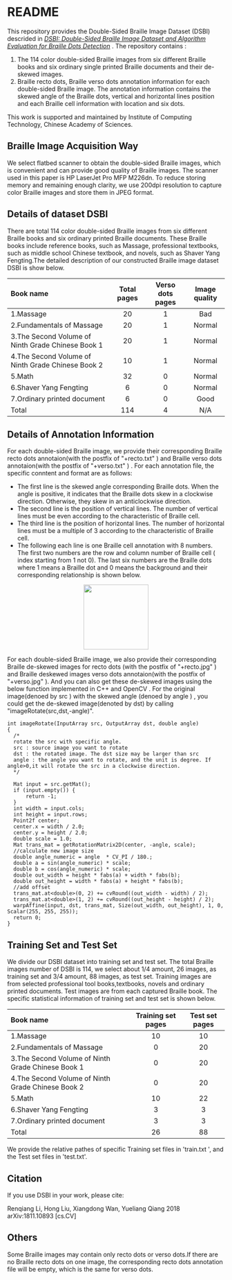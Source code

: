 # README
This repository provides the Double-Sided Braille Image Dataset (DSBI) descrided in 
*[DSBI: Double-Sided Braille Image Dataset and Algorithm Evaluation for Braille Dots Detection](https://arxiv.org/abs/1811.10893)* .
The repository contains :  
1. The 114 color double-sided Braille images from six different Braille books and six ordinary single printed Braille documents and their de-skewed images.
2. Braille recto dots, Braille verso dots  annotation information for each double-sided Braille image. The annotation information contains the skewed angle of the Braille dots, vertical and horizontal lines position and each Braille cell information with location and six dots.  

This work is supported and maintained by Institute of Computing Technology, Chinese Academy of Sciences.  

## Braille Image Acquisition Way

We select flatbed scanner to obtain the double-sided Braille images, which is convenient and can provide good quality of Braille images. The scanner used in this paper is HP LaserJet Pro MFP M226dn. To reduce storing memory and remaining enough clarity, we use 200dpi resolution to capture color Braille images and store them in JPEG format.
##  Details of dataset DSBI
There are total 114 color double-sided Braille images from six different Braille books and six ordinary printed Braille documents. These Braille books include reference books, such as Massage, professional textbooks, such as middle school Chinese textbook, and novels, such as Shaver Yang Fengting.The detailed description of our constructed Braille image dataset DSBI is show below.

| Book name |  Total pages | Verso dots pages |Image quality|
| :------| :------: | :------: | :------: |
| 1.Massage | 20 |  1 | Bad |
| 2.Fundamentals of Massage | 20 | 1 | Normal|
| 3.The Second Volume of Ninth Grade Chinese Book 1 | 20 |  1 | Normal|
| 4.The Second Volume of Ninth Grade Chinese Book 2 | 10 | 1 | Normal|
| 5.Math | 32 | 0 | Normal|
| 6.Shaver Yang Fengting | 6 |  0 | Normal|
| 7.Ordinary printed document | 6 | 0 | Good |
| Total | 114 | 4 | N/A|

## Details of Annotation Information
For each double-sided Braille image, we provide their corresponding Braille recto dots annotaion(with the postfix of "+recto.txt" ) and  Braille verso dots annotaion(with the postfix of "+verso.txt" ) .
For each annotation file, the specific conntent and format are  as follows:
* The first line is the skewed angle corresponding Braille dots. When the angle is positive, it indicates that the Braille dots skew in a clockwise direction. Otherwise,  they skew in an anticlockwise direction.
* The second line is the position of vertical lines. The number of vertical lines must be even according to the characteristic of Braille cell.
* The third line is the position of horizontal lines. The number of horizontal lines must be a multiple of 3 according to the characteristic of Braille cell.
* The following each line is one Braille cell annotation with 8 numbers. The first two numbers are the row and column number of Braille cell ( index starting from 1 not 0). The last six numbers are the Braille dots where 1 means a Braille dot and 0 means the background and their  corresponding relationship is shown below.  
<div align=center><img width="150" height="150" src="https://github.com/yeluo1994/DSBI/blob/master/figures/Braille%20dots%20arrangement%20within%20one%20Braille%20cell.jpg?raw=true"/></div> 

For each double-sided Braille image, we also provide their corresponding Braille de-skewed images for recto dots (with the postfix of "+recto.jpg" ) and  Braille deskewed images verso dots annotaion(with the postfix of "+verso.jpg" ). And you can also get these de-skewed images using the below function implemented in C++ and OpenCV . For the original image(denoed by src ) with the skewed angle (denoed by angle ) , you could get the de-skewed image(denoted by dst) by calling "imageRotate(src,dst,-angle)".
  ```
int imageRotate(InputArray src, OutputArray dst, double angle)
{
	/*
	rotate the src with specific angle. 
	src : source image you want to rotate
	dst : the rotated image. The dst size may be larger than src 
	angle : the angle you want to rotate, and the unit is degree. If angle>0,it will rotate the src in a clockwise direction. 
	*/

	Mat input = src.getMat();
	if (input.empty()) {
		return -1;
	} 
	int width = input.cols;
	int height = input.rows; 
	Point2f center;
	center.x = width / 2.0;
	center.y = height / 2.0;  
	double scale = 1.0;
	Mat trans_mat = getRotationMatrix2D(center, -angle, scale);
	//calculate new image size
	double angle_numeric = angle  * CV_PI / 180.;
	double a = sin(angle_numeric) * scale;
	double b = cos(angle_numeric) * scale;
	double out_width = height * fabs(a) + width * fabs(b);
	double out_height = width * fabs(a) + height * fabs(b);
	//add offset
	trans_mat.at<double>(0, 2) += cvRound((out_width - width) / 2);
	trans_mat.at<double>(1, 2) += cvRound((out_height - height) / 2); 
	warpAffine(input, dst, trans_mat, Size(out_width, out_height), 1, 0, Scalar(255, 255, 255));
	return 0;
}
```
##  Training Set and Test Set 
We divide our DSBI dataset into training set and test set. The total Braille images number of DSBI is 114, we select about 1/4 amount, 26 images, as training set and 3/4 amount, 88 images, as test set. Training images are from selected professional tool books,textbooks, novels and ordinary printed documents. Test images are from each captured Braille book. The specific statistical information of training set and test set is shown below.

| Book name |  Training set pages | Test set pages |
| :------| :------: | :------: |
| 1.Massage | 10 |  10 |
| 2.Fundamentals of Massage | 0 | 20 |
| 3.The Second Volume of Ninth Grade Chinese Book 1 | 0 |  20 |
| 4.The Second Volume of Ninth Grade Chinese Book 2 | 0 | 20 |
| 5.Math | 10 | 22 |
| 6.Shaver Yang Fengting | 3 |  3 |
| 7.Ordinary printed document | 3 | 3 |
| Total | 26 | 88 |

We provide the relative pathes of specific Training set files in  'train.txt ', and the Test set files in 'test.txt'.

## Citation
If you use DSBI in your work, please cite:

Renqiang Li, Hong Liu, Xiangdong Wan, Yueliang Qiang 2018 arXiv:1811.10893 [cs.CV]


## Others
Some Braille images may contain only recto dots or verso dots.If there are no Braille recto dots on one image, the corresponding recto dots annotation file will be empty, which is the same for verso dots.  

